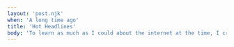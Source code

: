 ```yaml
---
layout: 'post.njk'
when: 'A long time ago'
title: 'Hot Headlines'
body: 'To learn as much as I could about the internet at the time, I created a headline aggregation site called hot headlines. There were many ups and downs. I learned a lot and still use these skills to this day'
---
```

